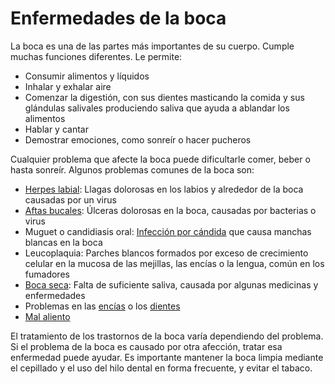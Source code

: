 Enfermedades de la boca
=======================


La boca es una de las partes más importantes de su cuerpo. Cumple muchas funciones diferentes. Le permite:


* Consumir alimentos y líquidos
* Inhalar y exhalar aire
* Comenzar la digestión, con sus dientes masticando la comida y sus glándulas salivales produciendo saliva que ayuda a ablandar los alimentos
* Hablar y cantar
* Demostrar emociones, como sonreír o hacer pucheros


Cualquier problema que afecte la boca puede dificultarle comer, beber o hasta sonreír. Algunos problemas comunes de la boca son:


* [Herpes labial](https://medlineplus.gov/spanish/coldsores.html): Llagas dolorosas en los labios y alrededor de la boca causadas por un virus
* [Aftas bucales](https://medlineplus.gov/spanish/cankersores.html): Úlceras dolorosas en la boca, causadas por bacterias o virus
* Muguet o candidiasis oral: [Infección por cándida](https://medlineplus.gov/spanish/yeastinfections.html) que causa manchas blancas en la boca
* Leucoplaquia: Parches blancos formados por exceso de crecimiento celular en la mucosa de las mejillas, las encías o la lengua, común en los fumadores
* [Boca seca](https://medlineplus.gov/spanish/drymouth.html): Falta de suficiente saliva, causada por algunas medicinas y enfermedades
* Problemas en las [encías](https://medlineplus.gov/spanish/gumdisease.html) o los [dientes](https://medlineplus.gov/spanish/toothdisorders.html)
* [Mal aliento](https://medlineplus.gov/spanish/badbreath.html)


El tratamiento de los trastornos de la boca varía dependiendo del problema. Si el problema de la boca es causado por otra afección, tratar esa enfermedad puede ayudar. Es importante mantener la boca limpia mediante el cepillado y el uso del hilo dental en forma frecuente, y evitar el tabaco. 

